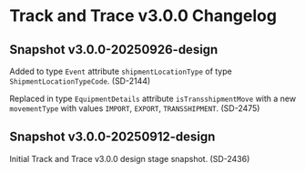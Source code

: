 # Track and Trace v3.0.0 Changelog

## Snapshot v3.0.0-20250926-design

Added to type `Event` attribute `shipmentLocationType` of type `ShipmentLocationTypeCode`. (SD-2144)

Replaced in type `EquipmentDetails` attribute `isTransshipmentMove` with a new `movementType` with values `IMPORT`, `EXPORT`, `TRANSSHIPMENT`. (SD-2475)


## Snapshot v3.0.0-20250912-design

Initial Track and Trace v3.0.0 design stage snapshot. (SD-2436)
